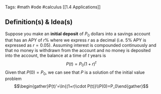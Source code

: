 Tags: #math #ode #calculus 
[[1.4 Applications]]
## Definition(s) & Idea(s)
Suppose you make an **initial deposit** of $P_0$ dollars into a savings account that has an APY of $r\%$ where we express $r$ as a decimal (i.e. $5\%$ APY is expressed as $r=0.05$). Assuming interest is compounded continuously and that no money is withdrawn from the account and no money is deposited into the account, the balance at a time of $t$ years is$$P(t)=P_0(1+r)^t$$
Given that $P(0) = P_0$, we can see that $P$ is a solution of the initial value problem $$\begin{gather}P(t)'=\ln{(1+r)\cdot P(t)}\\P(0)=P_0\end{gather}$$

